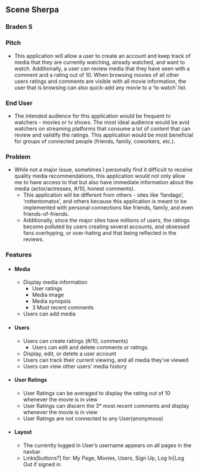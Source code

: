 ## Scene Sherpa

### Braden S

### Pitch
* This application will allow a user to create an account and keep track of media that they are currently watching, already watched, and want to watch. Additionally, a user can review media that they have seen with a comment and a rating out of 10. When browsing movies of all other users ratings and comments are visible with all movie information, the user that is browsing can also quick-add any movie to a ‘to watch’ list.

### End User
* The intended audience for this application would be frequent tv watchers - movies or tv shows. The most ideal audience would be avid watchers on streaming platforms that consume a lot of content that can review and validify the ratings. This application would be most beneficial for groups of connected people (friends, family, coworkers, etc.).

### Problem
* While not a major issue, sometimes I personally find it difficult to receive quality media recommendations, this application would not only allow me to have access to that but also have immediate information about the media (actor/actresses, #/10, honest comments). 
	* This application will be different from others - sites like ‘fandago’, ‘rottentomatos’, and others because this application is meant to be implemented with personal connections like friends, family, and even friends-of-friends.
	* Additionally, since the major sites have millions of users, the ratings become polluted by users creating several accounts, and obsessed fans overhyping, or over-hating and that being reflected in the reviews.


### Features
* #### Media
	* Display media information
		* User ratings
        * Media image
        * Media synopsis
        * 3 Most recent comments
	* Users can add media
* #### Users
	* Users can create ratings (#/10, comments)
		* Users can edit and delete comments or ratings.
	* Display, edit, or delete a user account
	* Users can track their current viewing, and all media they’ve viewed
	* Users can view other users’ media history
* #### User Ratings
	* User Ratings can be averaged to display the rating out of 10 whenever the movie is in view
	* User Ratings can discern the 3* most recent comments and display whenever the movie is in view
	* User Ratings are not connected to any User(anonymous)
* #### Layout
	* The currently logged in User’s username appears on all pages in the navbar
	* Links[buttons?] for: My Page, Movies, Users, Sign Up, Log In[Log Out if signed in